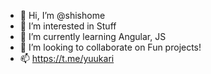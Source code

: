 - 👋 Hi, I’m @shishome
- 👀 I’m interested in Stuff
- 🌱 I’m currently learning Angular, JS
- 💞️ I’m looking to collaborate on Fun projects!
- 📫 https://t.me/yuukari

<!---
shishome/shishome is a ✨ special ✨ repository because its `README.md` (this file) appears on your GitHub profile.
You can click the Preview link to take a look at your changes.
--->
